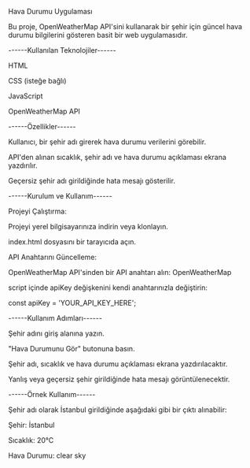 Hava Durumu Uygulaması

Bu proje, OpenWeatherMap API'sini kullanarak bir şehir için güncel hava durumu bilgilerini gösteren basit bir web uygulamasıdır.

------Kullanılan Teknolojiler------

HTML

CSS (isteğe bağlı)

JavaScript

OpenWeatherMap API

------Özellikler------

Kullanıcı, bir şehir adı girerek hava durumu verilerini görebilir.

API'den alınan sıcaklık, şehir adı ve hava durumu açıklaması ekrana yazdırılır.

Geçersiz şehir adı girildiğinde hata mesajı gösterilir.

------Kurulum ve Kullanım------

Projeyi Çalıştırma:

Projeyi yerel bilgisayarınıza indirin veya klonlayın.

index.html dosyasını bir tarayıcıda açın.

API Anahtarını Güncelleme:

OpenWeatherMap API'sinden bir API anahtarı alın: OpenWeatherMap

script içinde apiKey değişkenini kendi anahtarınızla değiştirin:

const apiKey = 'YOUR_API_KEY_HERE';

------Kullanım Adımları------

Şehir adını giriş alanına yazın.

"Hava Durumunu Gör" butonuna basın.

Şehir adı, sıcaklık ve hava durumu açıklaması ekrana yazdırılacaktır.

Yanlış veya geçersiz şehir girildiğinde hata mesajı görüntülenecektir.

------Örnek Kullanım------

Şehir adı olarak İstanbul girildiğinde aşağıdaki gibi bir çıktı alınabilir:

Şehir: İstanbul

Sıcaklık: 20°C

Hava Durumu: clear sky
